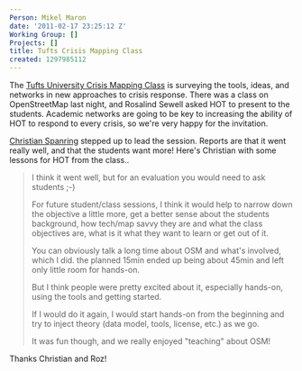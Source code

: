 ```yaml
---
Person: Mikel Maron
date: '2011-02-17 23:25:12 Z'
Working Group: []
Projects: []
title: Tufts Crisis Mapping Class
created: 1297985112
---
```

<p>The <a href="http://tuftscrisismappingclass.com/">Tufts University Crisis Mapping Class</a> is surveying the tools, ideas, and networks in new approaches to crisis response. There was a class on OpenStreetMap last night, and Rosalind Sewell asked HOT to present to the students. Academic networks are going to be key to increasing the ability of HOT to respond to every crisis, so we're very happy for the invitation.</p><p><a href="http://spanring.eu/">Christian Spanring</a> stepped up to lead the session. Reports are that it went really well, and that the students want more! Here's Christian with some lessons for HOT from the class..</p><blockquote><p>I think it went well, but for an evaluation you would need to ask students ;-)</p><p>For future student/class sessions, I think it would help to narrow down the objective a little more, get a better sense about the students background, how tech/map savvy they are and what the class objectives are, what is it what they want to learn or get out of it.</p><p>You can obviously talk a long time about OSM and what's involved, which I did. the planned 15min ended up being about 45min and left only little room for hands-on.</p><p>But I think people were pretty excited about it, especially hands-on, using the tools and getting started.</p><p>If I would do it again, I would start hands-on from the beginning and try to inject theory (data model, tools, license, etc.) as we go.</p><p>It was fun though, and we really enjoyed "teaching" about OSM!</p></blockquote><p>Thanks Christian and Roz!</p>
